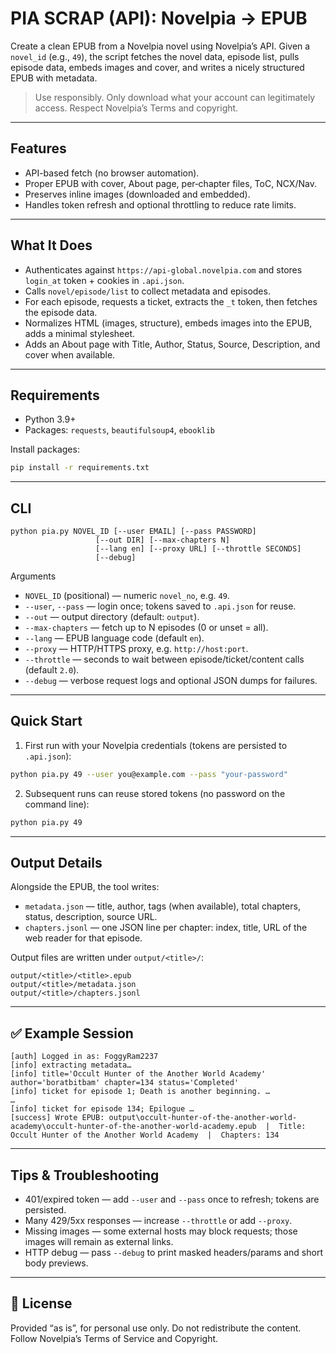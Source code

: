 # PIA SCRAP (API): Novelpia → EPUB

Create a clean EPUB from a Novelpia novel using Novelpia’s API. Given a `novel_id` (e.g., `49`), the script fetches the novel data, episode list, pulls episode data, embeds images and cover, and writes a nicely structured EPUB with metadata.

> Use responsibly. Only download what your account can legitimately access. Respect Novelpia’s Terms and copyright.

---

## Features

* API-based fetch (no browser automation).
* Proper EPUB with cover, About page, per‑chapter files, ToC, NCX/Nav.
* Preserves inline images (downloaded and embedded).
* Handles token refresh and optional throttling to reduce rate limits.

---

## What It Does

* Authenticates against `https://api-global.novelpia.com` and stores `login_at` token + cookies in `.api.json`.
* Calls `novel/episode/list` to collect metadata and episodes.
* For each episode, requests a ticket, extracts the `_t` token, then fetches the episode data.
* Normalizes HTML (images, structure), embeds images into the EPUB, adds a minimal stylesheet.
* Adds an About page with Title, Author, Status, Source, Description, and cover when available.

---

## Requirements

* Python 3.9+
* Packages: `requests`, `beautifulsoup4`, `ebooklib`

Install packages:

```bash
pip install -r requirements.txt
```

---

## CLI

```
python pia.py NOVEL_ID [--user EMAIL] [--pass PASSWORD]
                   [--out DIR] [--max-chapters N]
                   [--lang en] [--proxy URL] [--throttle SECONDS]
                   [--debug]
```

Arguments

* `NOVEL_ID` (positional) — numeric `novel_no`, e.g. `49`.
* `--user`, `--pass` — login once; tokens saved to `.api.json` for reuse.
* `--out` — output directory (default: `output`).
* `--max-chapters` — fetch up to N episodes (0 or unset = all).
* `--lang` — EPUB language code (default `en`).
* `--proxy` — HTTP/HTTPS proxy, e.g. `http://host:port`.
* `--throttle` — seconds to wait between episode/ticket/content calls (default `2.0`).
* `--debug` — verbose request logs and optional JSON dumps for failures.

---

## Quick Start

1) First run with your Novelpia credentials (tokens are persisted to `.api.json`):

```bash
python pia.py 49 --user you@example.com --pass "your-password"
```

2) Subsequent runs can reuse stored tokens (no password on the command line):

```bash
python pia.py 49
```

---

## Output Details

Alongside the EPUB, the tool writes:

* `metadata.json` — title, author, tags (when available), total chapters, status, description, source URL.
* `chapters.jsonl` — one JSON line per chapter: index, title, URL of the web reader for that episode.

Output files are written under `output/<title>/`:

```
output/<title>/<title>.epub
output/<title>/metadata.json
output/<title>/chapters.jsonl
```

---

## ✅ Example Session

```
[auth] Logged in as: FoggyRam2237
[info] extracting metadata…
[info] title='Occult Hunter of the Another World Academy' author='boratbitbam' chapter=134 status='Completed'
[info] ticket for episode 1; Death is another beginning. …
…
[info] ticket for episode 134; Epilogue …
[success] Wrote EPUB: output\occult-hunter-of-the-another-world-academy\occult-hunter-of-the-another-world-academy.epub  |  Title: Occult Hunter of the Another World Academy  |  Chapters: 134
```

---

## Tips & Troubleshooting

* 401/expired token — add `--user` and `--pass` once to refresh; tokens are persisted.
* Many 429/5xx responses — increase `--throttle` or add `--proxy`.
* Missing images — some external hosts may block requests; those images will remain as external links.
* HTTP debug — pass `--debug` to print masked headers/params and short body previews.

---

## 📄 License

Provided “as is”, for personal use only. Do not redistribute the content. Follow Novelpia’s Terms of Service and Copyright.
